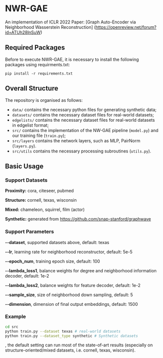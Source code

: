 # NWR-GAE

An implementation of ICLR 2022 Paper: [Graph Auto-Encoder via Neighborhood Wasserstein Reconstruction]
(https://openreview.net/forum?id=ATUh28lnSuW)

## Required Packages

Before to execute NWR-GAE, it is necessary to install the following packages using requirments.txt:

`pip install -r requirements.txt`

## Overall Structure

The repository is organised as follows:
- `data/` contains the necessary python files for generating synthetic data;
- `datasets/` contains the necessary dataset files for real-world datasets;
- `edgelists/` contains the necessary dataset files for real-world datasets in edgelist format;
- `src/` contains the implementation of the NW-GAE pipeline (`model.py`) and our training file (`train.py`);
- `src/layers` contains the network layers, such as MLP, PairNorm (`layers.py`).
- `src/utils` contains the necessary processing subroutines (`utils.py`).

## Basic Usage
### Support Datasets
**Proximity:** cora, citeseer, pubmed

**Structure:** cornell, texas, wisconsin

**Mixed:** chameleon, squirrel, film (actor)

**Synthetic:** generated from https://github.com/snap-stanford/graphwave

### Support Parameters
**--dataset**, supported datasets above, default: texas

**--lr**, learning rate for neighborhood reconstructor, default: 5e-5

**--epoch_num**, training epoch size, default: 100

**--lambda_loss1**, balance weights for degree and neighborhood information decoder, default: 1e-2

**--lambda_loss2**, balance weights for feature decoder, default: 1e-2

**--sample_size**, size of neighborhood down sampling, default: 5

**--dimension**, dimension of final output embeddings, default: 1500

### Example

```bash
cd src
python train.py --dataset texas # real-world datasets
python train.py --dataset_type synthetic # Synthetic datasets
```

, the default setting can run most of the state-of-art results (especially on structure-oriented/mixed datasets, i.e. cornell, texas, wisconsin). 
